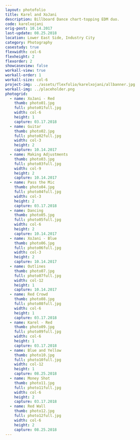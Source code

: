 ```yaml
---
layout: photofolio
title: Karel and XoJani
description: Billboard Dance chart-topping EDM duo.
code: karelxojani
orig-post: 10.14.2017
last-update: 08.25.2018
location: Lower East Side, Industry City
category: Photography
casestudy: true
flexwidth: col-6
flexheight: 2
flexorder: 2
showcaseview: false
workall-view: true
workall-order: 1
workall-size: col-6
project-img: ../assets/flexfolio/karelxojani/allbanner.jpg
workall-img: ../placeholder.png
photogrid:
  - name: XoJani - Red
    thumb: photo01.jpg
    full: photo01full.jpg
    width: col-6
    height: 1
    capture: 03.17.2018
  - name: Guitar
    thumb: photo02.jpg
    full: photo02full.jpg
    width: col-3
    height: 2
    capture: 10.14.2017
  - name: Making Adjustments
    thumb: photo03.jpg
    full: photo03full.jpg
    width: col-9
    height: 2
    capture: 10.14.2017
  - name: Pass the Mic
    thumb: photo04.jpg
    full: photo04full.jpg
    width: col-3
    height: 2
    capture: 03.17.2018
  - name: Dancing
    thumb: photo05.jpg
    full: photo05full.jpg
    width: col-6
    height: 2
    capture: 10.14.2017
  - name: XoJani - Blue
    thumb: photo06.jpg
    full: photo06full.jpg
    width: col-3
    height: 2
    capture: 10.14.2017
  - name: Outlines
    thumb: photo07.jpg
    full: photo07full.jpg
    width: col-12
    height: 1
    capture: 10.14.2017
  - name: Red Crowd
    thumb: photo08.jpg
    full: photo08full.jpg
    width: col-6
    height: 1
    capture: 03.17.2018
  - name: Karel - Red
    thumb: photo09.jpg
    full: photo09full.jpg
    width: col-6
    height: 1
    capture: 03.17.2018
  - name: Blue and Yellow
    thumb: photo10.jpg
    full: photo10full.jpg
    width: col-12
    height: 1
    capture: 08.25.2018
  - name: Money Shot
    thumb: photo11.jpg
    full: photo11full.jpg
    width: col-6
    height: 2
    capture: 03.17.2018
  - name: Red Wall
    thumb: photo12.jpg
    full: photo12full.jpg
    width: col-6
    height: 2
    capture: 08.25.2018
---
```

